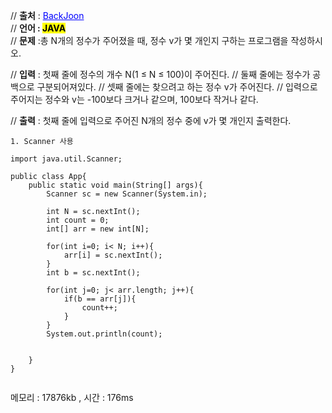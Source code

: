 // **출처** : <a href="https://www.acmicpc.net/problem/10807" style="color: blue; text-decoration: underline;">BackJoon</a><br>
// **언어 : <mark>JAVA**</mark><br>
// **문제** :총 N개의 정수가 주어졌을 때, 정수 v가 몇 개인지 구하는 프로그램을 작성하시오.

// **입력** : 첫째 줄에 정수의 개수 N(1 ≤ N ≤ 100)이 주어진다.
// 둘째 줄에는 정수가 공백으로 구분되어져있다.
// 셋째 줄에는 찾으려고 하는 정수 v가 주어진다.
// 입력으로 주어지는 정수와 v는 -100보다 크거나 같으며, 100보다 작거나 같다.

// **출력** : 첫째 줄에 입력으로 주어진 N개의 정수 중에 v가 몇 개인지 출력한다.

```
1. Scanner 사용

import java.util.Scanner;

public class App{
    public static void main(String[] args){
        Scanner sc = new Scanner(System.in);

        int N = sc.nextInt();
        int count = 0;
        int[] arr = new int[N];

        for(int i=0; i< N; i++){
            arr[i] = sc.nextInt();
        }
        int b = sc.nextInt();

        for(int j=0; j< arr.length; j++){
            if(b == arr[j]){
                count++;
            }
        }
        System.out.println(count);


    }
}


```

메모리 : 17876kb , 시간 : 176ms
